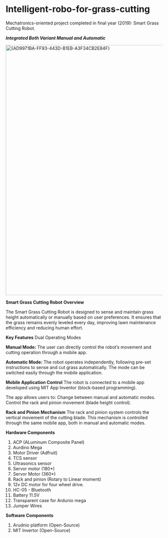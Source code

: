 # Intelligent-robo-for-grass-cutting
Mechatronics-oriented project completed in final year (2019): Smart Grass Cutting Robot.

***Integrated Both Variant Manual and Automatic***

<img width="630" height="803" alt="{AD9971BA-FF93-443D-B1EB-A3F34CB2E84F}" src="https://github.com/user-attachments/assets/47db897e-58dd-4441-a035-ec5a2eba8645" />


**Smart Grass Cutting Robot**
**Overview**

The Smart Grass Cutting Robot is designed to sense and maintain grass height automatically or manually based on user preferences.
It ensures that the grass remains evenly leveled every day, improving lawn maintenance efficiency and reducing human effort.

**Key Features**
Dual Operating Modes

**Manual Mode:**
The user can directly control the robot’s movement and cutting operation through a mobile app.

**Automatic Mode:**
The robot operates independently, following pre-set instructions to sense and cut grass automatically.
The mode can be switched easily through the mobile application.

**Mobile Application Control**
The robot is connected to a mobile app developed using MIT App Inventor (block-based programming).

The app allows users to:
Change between manual and automatic modes.
Control the rack and pinion movement (blade height control).


**Rack and Pinion Mechanism**
The rack and pinion system controls the vertical movement of the cutting blade.
This mechanism is controlled through the same mobile app, both in manual and automatic modes.
   

**Hardware Components**
1. ACP (ALuminum Composite Panel)
2. Aurdino Mega
3. Motor Driver (Adfruit)
4. TCS sensor
5. Ultrasonics sensor
6. Servor motor (180*)
7. Servor Motor (360*)
8. Rack and pinion (Rotary to Linear moment)
9. 12v DC motor for four wheel drive.
10. HC-05 - Bluetooth
11. Battery 11.5V
12. Transparent case for Ardunio mega
13. Jumper Wires

**Software Components**
1. Arudnio platform (Open-Source)
2. MIT Invertor (Open-Source)
